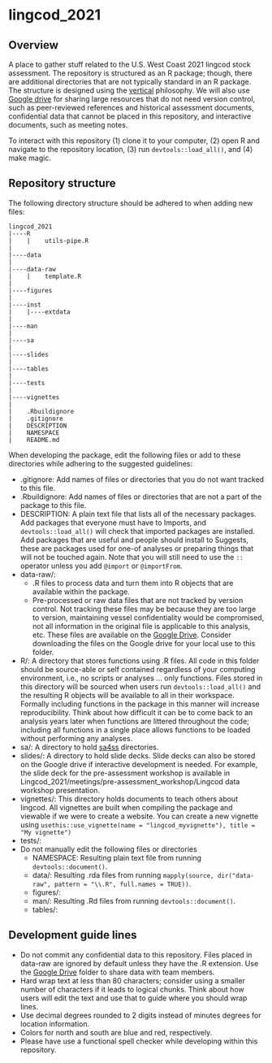 # lingcod_2021

## Overview

A place to gather stuff related to the U.S. West Coast 2021 lingcod stock assessment.
The repository is structured as an R package; though,
there are additional directories that are not typically standard in an R package.
The structure is designed using the
[vertical](crumplab.github.io/vertical/) philosophy.
We will also use [Google drive][] for sharing
large resources that do not need version control,
such as peer-reviewed references and historical assessment documents,
confidential data that cannot be placed in this repository,
and
interactive documents, such as meeting notes.

To interact with this repository
(1) clone it to your computer,
(2) open R and navigate to the repository location,
(3) run `devtools::load_all()`, and
(4) make magic.

## Repository structure

The following directory structure should be adhered to when adding new files:
```
lingcod_2021
|----R
|    |    utils-pipe.R
|
|----data
|
|----data-raw
|    |    template.R
|
|----figures
|
|----inst
|    |----extdata
|
|----man
|
|----sa
|
|----slides
|
|----tables
|
|----tests
|
|----vignettes
|
|    .Rbuildignore
|    .gitignore
|    DESCRIPTION
|    NAMESPACE
|    README.md
```

When developing the package, edit the following files or add to these directories
while adhering to the suggested guidelines:
* .gitignore: Add names of files or directories that you do not want tracked to this file.
* .Rbuildignore: Add names of files or directories that are not a part of the package to this file.
* DESCRIPTION: A plain text file that lists all of the necessary packages.
Add packages that everyone must have to Imports, and
`devtools::load_all()` will check that imported packages are installed.
Add packages that are useful and people should install to Suggests,
these are packages used for one-of analyses or preparing things that will not be touched again.
Note that you will still need to use the `::` operator unless you add `@import` or `@importFrom`.
* data-raw/:
  * .R files to process data and turn them into R objects that are available within the package.
  * Pre-processed or raw data files that are not tracked by version control.
  Not tracking these files may be because
  they are too large to version,
  maintaining vessel confidentiality would be compromised,
  not all information in the original file is applicable to this analysis,
  etc.
  These files are available on the
  [Google Drive][].
  Consider downloading the files on the Google drive for your local use to this folder.
* R/: A directory that stores functions using .R files.
All code in this folder should be source-able or self contained regardless of your
computing environment, i.e., no scripts or analyses ... only functions.
Files stored in this directory will be sourced when users run `devtools::load_all()` and
the resulting R objects will be available to all in their workspace.
Formally including functions in the package in this manner will increase reproducibility.
Think about how difficult it can be to come back to an analysis years later when functions
are littered throughout the code; including all functions in a single place allows
functions to be loaded without performing any analyses.
* sa/: A directory to hold [sa4ss](github.com/nwfsc-assess/sa4ss) directories.
* slides/: A directory to hold slide decks.
Slide decks can also be stored on the Google drive if interactive development is needed.
For example, the slide deck for the pre-assessment workshop is available in
Lingcod_2021/meetings/pre-assessment_workshop/Lingcod data workshop presentation.
* vignettes/: This directory holds documents to teach others about lingcod.
All vignettes are built when compiling the package and viewable if we were to create a website.
You can create a new vignette using 
`usethis::use_vignette(name = "lingcod_myvignette"), title = "My vignette")`
* tests/:
* Do not manually edit the following files or directories
  * NAMESPACE: Resulting plain text file from running `devtools::document()`.
  * data/: Resulting .rda files from running
  `mapply(source, dir("data-raw", pattern = "\\.R", full.names = TRUE))`.
  * figures/:
  * man/: Resulting .Rd files from running `devtools::document()`.
  * tables/:

## Development guide lines

* Do not commit any confidential data to this repository.
Files placed in data-raw are ignored by default unless they have the .R extension.
Use the [Google Drive][] folder to share data with team members.
* Hard wrap text at less than 80 characters;
consider using a smaller number of characters if it leads to logical chunks.
Think about how users will edit the text and use that to guide where you should wrap lines.
* Use decimal degrees rounded to 2 digits instead of minutes degrees for location information.
* Colors for north and south are blue and red, respectively.
* Please have use a functional spell checker while developing within this repository.

[Google drive]: https://drive.google.com/drive/folders/1i1RF3cXyWfyQM7d2gK2nYm-BJXpDzwhr?usp=sharing
